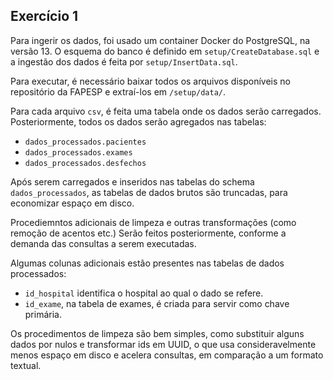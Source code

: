 ## Exercício 1

Para ingerir os dados, foi usado um container Docker do PostgreSQL, na versão 13.
O esquema do banco é definido em `setup/CreateDatabase.sql` e a ingestão dos dados
é feita por `setup/InsertData.sql`.

Para executar, é necessário baixar todos os arquivos disponíveis no repositório
da FAPESP e extraí-los em `/setup/data/`.

Para cada arquivo `csv`, é feita uma tabela onde os dados serão carregados.
Posteriormente, todos os dados serão agregados nas tabelas:
  - `dados_processados.pacientes`
  - `dados_processados.exames`
  - `dados_processados.desfechos`

Após serem carregados e inseridos nas tabelas do schema `dados_processados`,
as tabelas de dados brutos são truncadas, para economizar espaço em disco.

Procediemntos adicionais de limpeza e outras transformações (como remoção de acentos etc.)
Serão feitos posteriormente, conforme a demanda das consultas a serem executadas.

Algumas colunas adicionais estão presentes nas tabelas de dados processados:
  - `id_hospital` identifica o hospital ao qual o dado se refere.
  - `id_exame`, na tabela de exames, é criada para servir como chave primária.

Os procedimentos de limpeza são bem simples, como substituir alguns dados por nulos
e transformar ids em UUID, o que usa consideravelmente menos espaço em disco e acelera
consultas, em comparação a um formato textual.
